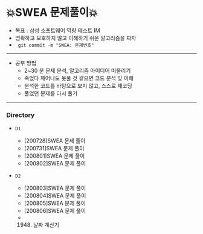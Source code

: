 # 💥SWEA 문제풀이💥

* 목표 : 삼성 소프트웨어 역량 테스트 IM
* 명확하고 모호하지 않고 이해하기 쉬운 알고리즘을 짜자 
* ``` git commit -m "SWEA: 문제번호"```

---

- 공부 방법
  - 2~30 분 문제 분석, 알고리즘 아이디어 떠올리기
  - 죽었다 깨어나도 못풀 것 같으면 코드 분석 및 이해
  - 분석한 코드를 바탕으로 보지 않고, 스스로 재코딩
  - 풀었던 문제를 다시 풀기

-----

### Directory

- `D1`
  - [200728]SWEA 문제 풀이
  - [200731]SWEA 문제 풀이
  - [200801]SWEA 문제 풀이
  - [200802]SWEA 문제 풀이

- `D2`

  - [200803]SWEA 문제 풀이
  - [200804]SWEA 문제 풀이
  - [200805]SWEA 문제 풀이
  - [200806]SWEA 문제 풀이
  - 1948. 날짜 계산기

  

